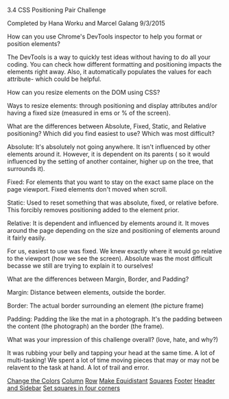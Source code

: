3.4 CSS Positioning Pair Challenge

Completed by Hana Worku and Marcel Galang 9/3/2015

How can you use Chrome's DevTools inspector to help you format or position elements?

The DevTools is a way to quickly test ideas without having to do all your coding.  You can check how different formatting and positioning impacts the elements right away.  Also, it automatically populates the values for each attribute- which could be helpful.


How can you resize elements on the DOM using CSS?

Ways to resize elements: through positioning and display attributes and/or having a fixed size (measured in ems or % of the screen).


What are the differences between Absolute, Fixed, Static, and Relative positioning? Which did you find easiest to use? Which was most difficult?

Absolute: It's absolutely not going anywhere.  It isn't influenced by other elements around it. However, it is dependent on its parents ( so it would influenced by the setting of another container, higher up on the tree, that surrounds it).

Fixed: For elements that you want to stay on the exact same place on the page viewport. Fixed elements don't moved when scroll.

Static:  Used to reset something that was absolute, fixed, or relative before.  This forcibly removes positioning added to the element prior.

Relative:  It is dependent and influenced by elements around it. It moves around the page depending on the size and positioning of elements around it fairly easily.

For us, easiest to use was fixed. We knew exactly where it would go relative to the viewport (how we see the screen).  Absolute was the most difficult becasse we still are trying to explain it to ourselves!

What are the differences between Margin, Border, and Padding?

Margin: Distance between elements, outside the border.

Border: The actual border surrounding an element (the picture frame)

Padding: Padding the like the mat in a photograph. It's the padding between the content (the photograph) an the border (the frame).

What was your impression of this challenge overall? (love, hate, and why?)

It was rubbing your belly and tapping your head at the same time.  A lot of multi-tasking! We spent a lot of time moving pieces that may or may not be relavent to the task at hand.  A lot of trail and error.

[Change the Colors](./chrome-devtools/imgs/1-Changethecolors.png)
[Column](./chrome-devtools/imgs/2-Column.png)
[Row](./chrome-devtools/imgs/3-row.png)
[Make Equidistant](./chrome-devtools/imgs/4-makeequidistant.png)
[Squares](./chrome-devtools/imgs/5-squares.png)
[Footer](./chrome-devtools/imgs/6-footer.png)
[Header and Sidebar](./chrome-devtools/imgs/7-headerandsidebar.png)
[Set squares in four corners](./chrome-devtools/imgs/8-fourcorners.png)
